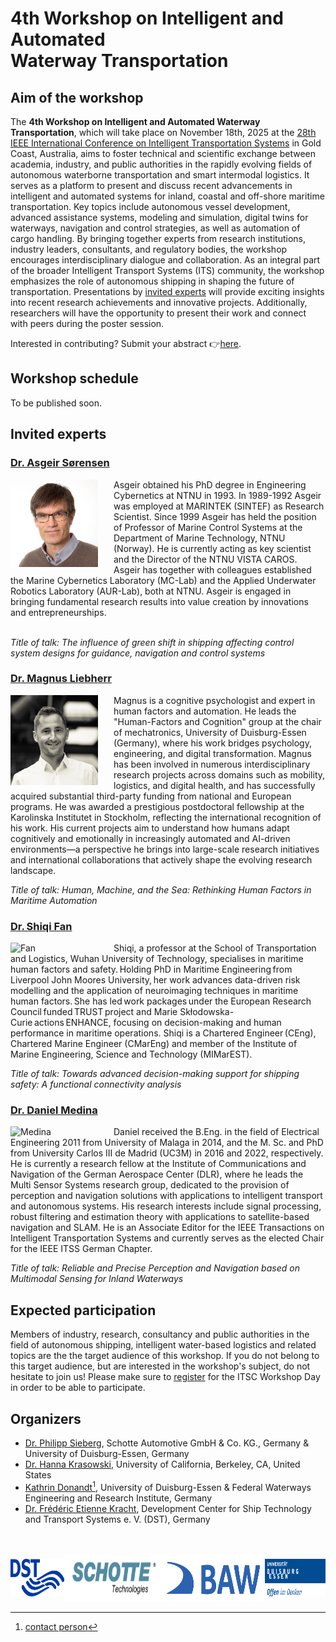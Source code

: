 # 4th Workshop on Intelligent and Automated <br /> Waterway Transportation 

## Aim of the workshop

The **4th Workshop on Intelligent and Automated Waterway Transportation**, which will take place on November 18th, 2025 at the [28th IEEE International Conference on Intelligent Transportation Systems](https://ieee-itsc.org/2025/) in Gold Coast, Australia, aims to foster technical and scientific exchange between academia, industry, and public authorities in the rapidly evolving fields of autonomous waterborne transportation and smart intermodal logistics. It serves as a platform to present and discuss recent advancements in intelligent and automated systems for inland, coastal and off-shore maritime transportation. Key topics include autonomous vessel development, advanced assistance systems, modeling and simulation, digital twins for waterways, navigation and control strategies, as well as automation of cargo handling. By bringing together experts from research institutions, industry leaders, consultants, and regulatory bodies, the workshop encourages interdisciplinary dialogue and collaboration. As an integral part of the broader Intelligent Transport Systems (ITS) community, the workshop emphasizes the role of autonomous shipping in shaping the future of transportation. 
Presentations by [invited experts](#invited-experts) will provide exciting insights into recent research achievements and innovative projects. Additionally, researchers will have the opportunity to present their work and connect with peers during the poster session. 

Interested in contributing? Submit your abstract 👉[here](https://docs.google.com/forms/d/e/1FAIpQLSegqE_srBeCVRJyyzYTrg0mcZAQsLEN1gQThHxMP2hL7_fXgQ/viewform?usp=header).

## Workshop schedule

To be published soon.


## Invited experts

### [Dr. Asgeir Sørensen](https://www.ntnu.edu/employees/asgeir.sorensen)

<img src="Sorensen.jpg" alt="Sorensen" align="left" width="140" style="vertical-align:middle;margin:0px 25px 0px 0px"/>Asgeir obtained his PhD degree in Engineering Cybernetics at NTNU in 1993. In 1989-1992 Asgeir was employed at MARINTEK (SINTEF) as Research Scientist. Since 1999 Asgeir has held the position of Professor of Marine Control Systems at the Department of Marine Technology, NTNU (Norway). He is currently acting as key scientist and the Director of the NTNU VISTA CAROS. Asgeir has together with colleagues established the Marine Cybernetics Laboratory (MC-Lab) and the Applied Underwater Robotics Laboratory (AUR-Lab), both at NTNU. Asgeir is engaged in bringing fundamental research results into value creation by innovations and entrepreneurships.<br><br>

_Title of talk: The influence of green shift in shipping affecting control system designs for guidance, navigation and control systems_

### [Dr. Magnus Liebherr](https://www.linkedin.com/in/magnus-liebherr-259335183)

<img src="Liebherr1.jpg" alt="Liebherr" align="left" width="140" style="vertical-align:middle;margin:0px 25px 0px 0px"/>Magnus is a cognitive psychologist and expert in human factors and automation. He leads the "Human-Factors and Cognition" group at the chair of mechatronics, University of Duisburg-Essen (Germany), where his work bridges psychology, engineering, and digital transformation. Magnus has been involved in numerous interdisciplinary research projects across domains such as mobility, logistics, and digital health, and has successfully acquired substantial third-party funding from national and European programs. He was awarded a prestigious postdoctoral fellowship at the Karolinska Institutet in Stockholm, reflecting the international recognition of his work. His current projects aim to understand how humans adapt cognitively and emotionally in increasingly automated and AI-driven environments—a perspective he brings into large-scale research initiatives and international collaborations that actively shape the evolving research landscape. 	 

_Title of talk: Human, Machine, and the Sea: Rethinking Human Factors in Maritime Automation_

### [Dr. Shiqi Fan](https://www.linkedin.com/in/shiqi-fan-b317658b)

<img src="Fan.jpg" alt="Fan" align="left" width="140" style="vertical-align:middle;margin:0px 25px 0px 0px"/> Shiqi, a professor at the School of Transportation and Logistics, Wuhan University of Technology, specialises in maritime human factors and safety. Holding PhD in Maritime Engineering from Liverpool John Moores University, her work advances data-driven risk modelling and the application of neuroimaging techniques in maritime human factors. She has led work packages under the European Research Council funded TRUST project and Marie Skłodowska-Curie actions ENHANCE, focusing on decision-making and human performance in maritime operations. Shiqi is a Chartered Engineer (CEng), Chartered Marine Engineer (CMarEng) and member of the Institute of Marine Engineering, Science and Technology (MIMarEST).	 

_Title of talk: Towards advanced decision-making support for shipping safety: A functional connectivity analysis_

### [Dr. Daniel Medina](https://www.linkedin.com/in/eng-daniel-medina)

<img src="Medina.jpg" alt="Medina" align="left" width="140" style="vertical-align:middle;margin:0px 25px 0px 0px"/> Daniel received the B.Eng. in the field of Electrical Engineering 2011 from University of Malaga in 2014, and the M. Sc. and PhD from University Carlos III de Madrid (UC3M) in 2016 and 2022, respectively. He is currently a research fellow at the Institute of Communications and Navigation of the German Aerospace Center (DLR), where he leads the Multi Sensor Systems research group, dedicated to the provision of perception and navigation solutions with applications to intelligent transport and autonomous systems. His research interests include signal processing, robust filtering and estimation theory with applications to satellite-based navigation and SLAM. He is an Associate Editor for the IEEE Transactions on Intelligent Transportation Systems and currently serves as the elected Chair for the IEEE ITSS German Chapter.

_Title of talk: Reliable and Precise Perception and Navigation based on Multimodal Sensing for Inland Waterways_


## Expected participation

Members of industry, research, consultancy and public authorities in the field of autonomous shipping, intelligent water-based logistics and related topics are the the target audience of this workshop. If you do not belong to this target audience, but are interested in the workshop's subject, do not hesitate to join us! 
Please make sure to [register](https://ieee-itsc.org/2025/attend/registration/) for the ITSC Workshop Day in order to be able to participate. 

## Organizers

* [Dr. Philipp Sieberg](https://www.linkedin.com/in/dr-philipp-sieberg-1a21bb199/?originalSubdomain=de), Schotte Automotive GmbH & Co. KG., Germany & University of Duisburg-Essen, Germany
* [Dr. Hanna Krasowski](https://hanna.krasowski.io/), University of California, Berkeley, CA, United States 
*	[Kathrin Donandt](https://www.uni-due.de/srs/person.php?Id=147)[^1], University of Duisburg-Essen & Federal Waterways Engineering and Research Institute, Germany
* [Dr. Frédéric Etienne Kracht](https://www.linkedin.com/in/frederickracht), Development Center for Ship Technology and Transport Systems e. V. (DST), Germany

[^1]: [contact person](mailto:kathrin.donandt@web.de?subject=IEEEITSCWorkshop)

<br />
<br />
<div style="display: flex; justify-content: space-between; align-items: center; width: 100%;">
  
  <!-- Left -->
  <a style="text-decoration: none;" href="https://www.dst-org.de/en/" target="_blank">
    <img src="rz_logo_dst_cmyk_100_66_0_2_02.svg" alt="DST" height="60"> 
  </a>

  <!-- Center -->
  <a style="text-decoration: none;" href="https://www.schotteautomotive.com/" target="_blank">
    <img src="Schotte_Tec_Logo.png" alt="SCHOTTE" height="75"> 
  </a>

  <a style="text-decoration:none" href="https://www.baw.de/en/home/home.html" target="_blank">
    <img src="BAW_kurz_blau_RGB.png" alt="BAW" float="left" height="75"/> 
  </a>

  <!-- Right -->
  <a style="text-decoration: none;" href="https://www.uni-due.de/en/index.php" target="_blank">
    <img src="logo_claim_72dpi_rgb_200.jpg" alt="UDE" height="60"> 
  </a>

</div>


